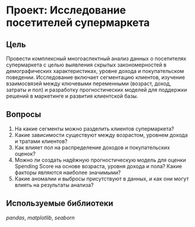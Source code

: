# Проект: Исследование посетителей супермаркета

## Цель

Провести комплексный многоаспектный анализ данных о посетителях супермаркета с целью выявления скрытых закономерностей в демографических характеристиках, уровне дохода и покупательском поведении. Исследование включает сегментацию клиентов, изучение взаимосвязей между ключевыми переменными (возраст, доход, затраты и пол) и разработку прогностических моделей для поддержки решений в маркетинге и развития клиентской базы.

## Вопросы
1. На какие сегменты можно разделить клиентов супермаркета?
2. Какие зависимости существуют между возрастом, уровнем дохода и тратами клиентов?
3. Как влияет пол на распределение доходов и покупательских оценок?
4. Можно ли создать надёжную прогностическую модель для оценки Spending Score на основе возраста, уровня дохода и пола? Какие факторы являются наиболее значимыми?
5. Какие аномалии и выбросы присутствуют в данных, и как они могут влиять на результаты анализа?

## Используемые библиотеки
*pandas*, *matplotlib*, *seaborn*
